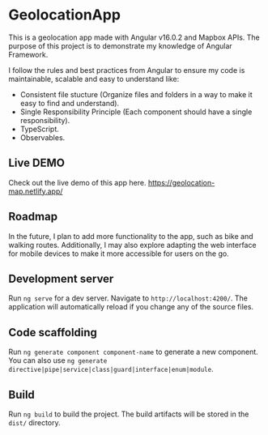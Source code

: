 # GeolocationApp

This is a geolocation app made with Angular v16.0.2 and Mapbox APIs. The purpose of this project is to demonstrate my knowledge of Angular Framework.

I follow the rules and best practices from Angular to ensure my code is maintainable, scalable and easy to understand like:

- Consistent file stucture (Organize files and folders in a way to make it easy to find and understand).
- Single Responsibility Principle (Each component should have a single responsibility).
- TypeScript.
- Observables.

## Live DEMO
Check out the live demo of this app here.
https://geolocation-map.netlify.app/

## Roadmap
In the future, I plan to add more functionality to the app, such as bike and walking routes. Additionally, I may also explore adapting the web interface for mobile devices to make it more accessible for users on the go.

## Development server

Run `ng serve` for a dev server. Navigate to `http://localhost:4200/`. The application will automatically reload if you change any of the source files.

## Code scaffolding

Run `ng generate component component-name` to generate a new component. You can also use `ng generate directive|pipe|service|class|guard|interface|enum|module`.

## Build

Run `ng build` to build the project. The build artifacts will be stored in the `dist/` directory.